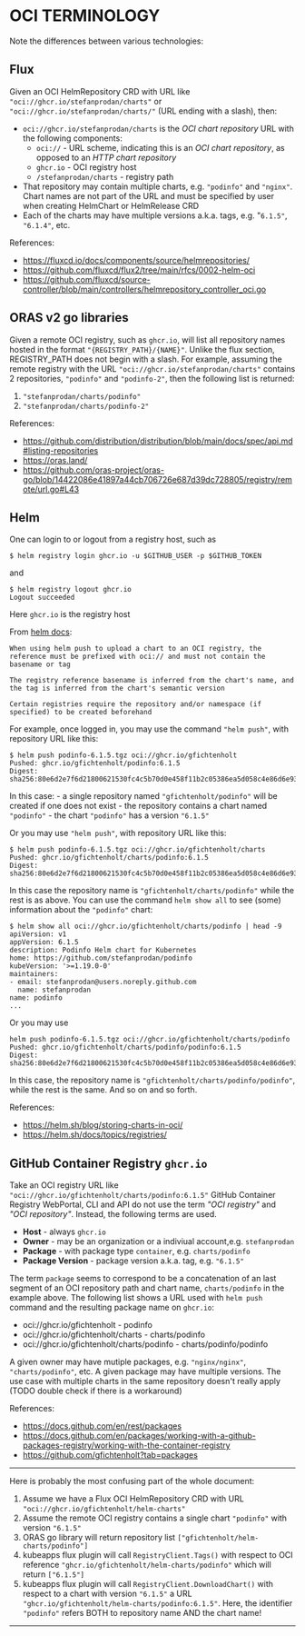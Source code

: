 # OCI TERMINOLOGY

Note the differences between various technologies:

## Flux

Given an OCI HelmRepository CRD with URL like `"oci://ghcr.io/stefanprodan/charts"` or `"oci://ghcr.io/stefanprodan/charts/"` (URL ending with a slash), then:
- `oci://ghcr.io/stefanprodan/charts` is the *OCI chart repository* URL with the following components:
  - `oci://` - URL scheme, indicating this is an *OCI chart repository*, as opposed to an *HTTP chart repository*
  - `ghcr.io` - OCI registry host
  - `/stefanprodan/charts` - registry path
- That repository may contain multiple charts, e.g. `"podinfo"` and `"nginx"`. Chart names are not part of the URL and must be specified by user when creating HelmChart or HelmRelease CRD
- Each of the charts may have multiple versions a.k.a. tags, e.g. "`6.1.5"`, `"6.1.4"`, etc.

References:
  - https://fluxcd.io/docs/components/source/helmrepositories/
  - https://github.com/fluxcd/flux2/tree/main/rfcs/0002-helm-oci
  - https://github.com/fluxcd/source-controller/blob/main/controllers/helmrepository_controller_oci.go

## ORAS v2 go libraries
Given a remote OCI registry, such as `ghcr.io`, will list all repository names hosted in the format `"{REGISTRY_PATH}/{NAME}"`. Unlike the flux section, REGISTRY_PATH does not begin with a slash. For example, assuming the remote registry with the URL `"oci://ghcr.io/stefanprodan/charts"` contains 2 repositories, `"podinfo"` and `"podinfo-2"`, then  the following list is returned:
  1. `"stefanprodan/charts/podinfo"`
  2. `"stefanprodan/charts/podinfo-2"`

References: 
  - https://github.com/distribution/distribution/blob/main/docs/spec/api.md#listing-repositories
  - https://oras.land/ 
  - https://github.com/oras-project/oras-go/blob/14422086e41897a44cb706726e687d39dc728805/registry/remote/url.go#L43



## Helm

One can login to or logout from a registry host, such as
```
$ helm registry login ghcr.io -u $GITHUB_USER -p $GITHUB_TOKEN
```
and 
```
$ helm registry logout ghcr.io
Logout succeeded
```
Here `ghcr.io` is the registry host

From [helm docs](https://helm.sh/docs/topics/registries/):
```
When using helm push to upload a chart to an OCI registry, the reference must be prefixed with oci:// and must not contain the basename or tag

The registry reference basename is inferred from the chart's name, and the tag is inferred from the chart's semantic version

Certain registries require the repository and/or namespace (if specified) to be created beforehand
```

For example, once logged in, you may use the command ```"helm push"```, with repository URL like this:
```
$ helm push podinfo-6.1.5.tgz oci://ghcr.io/gfichtenholt
Pushed: ghcr.io/gfichtenholt/podinfo:6.1.5
Digest: sha256:80e6d2e7f6d21800621530fc4c5b70d0e458f11b2c05386ea5d058c4e86d6e93
```
In this case:
    - a single repository named `"gfichtenholt/podinfo"` will be created if one does not exist
    - the repository contains a chart named `"podinfo"`
    - the chart `"podinfo"` has a version `"6.1.5"`   

Or you may use ```"helm push"```, with repository URL like this:
```
$ helm push podinfo-6.1.5.tgz oci://ghcr.io/gfichtenholt/charts
Pushed: ghcr.io/gfichtenholt/charts/podinfo:6.1.5
Digest: sha256:80e6d2e7f6d21800621530fc4c5b70d0e458f11b2c05386ea5d058c4e86d6e93
```
In this case the repository name is `"gfichtenholt/charts/podinfo"` while the rest is as above.  You can use the command ```helm show all``` to see (some) information about the `"podinfo"` chart:
```
$ helm show all oci://ghcr.io/gfichtenholt/charts/podinfo | head -9 
apiVersion: v1
appVersion: 6.1.5
description: Podinfo Helm chart for Kubernetes
home: https://github.com/stefanprodan/podinfo
kubeVersion: '>=1.19.0-0'
maintainers:
- email: stefanprodan@users.noreply.github.com
  name: stefanprodan
name: podinfo
...
```
Or you may use 
```
helm push podinfo-6.1.5.tgz oci://ghcr.io/gfichtenholt/charts/podinfo
Pushed: ghcr.io/gfichtenholt/charts/podinfo/podinfo:6.1.5
Digest: sha256:80e6d2e7f6d21800621530fc4c5b70d0e458f11b2c05386ea5d058c4e86d6e93
```
In this case, the repository name is `"gfichtenholt/charts/podinfo/podinfo"`, while the rest is the same. And so on and so forth. 

References:
  - https://helm.sh/blog/storing-charts-in-oci/
  - https://helm.sh/docs/topics/registries/

## GitHub Container Registry `ghcr.io`
Take an OCI registry URL like `"oci://ghcr.io/gfichtenholt/charts/podinfo:6.1.5"`
GitHub Container Registry WebPortal, CLI and API do not use the term *"OCI registry"* and *"OCI repository"*. Instead, the following terms are used.
  - **Host** - always `ghcr.io`
  - **Owner** - may be an organization or a indiviual account,e.g. `stefanprodan`
  - **Package** - with package type `container`, e.g. `charts/podinfo`
  - **Package Version** - package version a.k.a. tag, e.g. `"6.1.5"`

The term `package` seems to correspond to be a concatenation of an last segment of an OCI repository path and chart name, `charts/podinfo` in the example above. The following list shows a URL used with `helm push` command and the resulting package name on `ghcr.io`:
  - oci://ghcr.io/gfichtenholt - podinfo
  - oci://ghcr.io/gfichtenholt/charts - charts/podinfo
  - oci://ghcr.io/gfichtenholt/charts/podinfo - charts/podinfo/podinfo

A given owner may have mutiple packages, e.g. `"nginx/nginx"`, `"charts/podinfo"`, etc. A given package may have multiple versions. The use case with multiple charts in the same repository doesn't really apply (TODO double check if there is a workaround)

References:
  - https://docs.github.com/en/rest/packages
  - https://docs.github.com/en/packages/working-with-a-github-packages-registry/working-with-the-container-registry
  - https://github.com/gfichtenholt?tab=packages

---
Here is probably the most confusing part of the whole document:
  1. Assume we have a Flux OCI HelmRepository CRD with URL `"oci://ghcr.io/gfichtenholt/helm-charts"` 
  2. Assume the remote OCI registry contains a single chart `"podinfo"` with version `"6.1.5"`
  3. ORAS go library will return repository list `["gfichtenholt/helm-charts/podinfo"]`
  4. kubeapps flux plugin will call `RegistryClient.Tags()` with respect to OCI reference `"ghcr.io/gfichtenholt/helm-charts/podinfo"` which will return `["6.1.5"]`
  5. kubeapps flux plugin will call `RegistryClient.DownloadChart()` with respect to a chart with version `"6.1.5"` a URL `"ghcr.io/gfichtenholt/helm-charts/podinfo:6.1.5"`. Here, the identifier `"podinfo"` refers BOTH to repository name AND the chart name!
---
